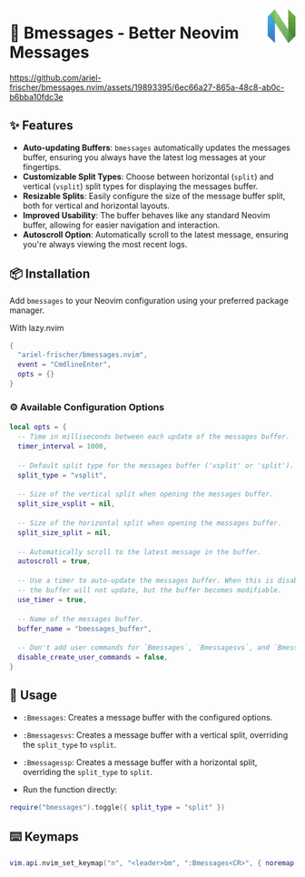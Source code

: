 [<img src="media/nvim.svg" height="60px" align="right" />](https://neovim.io/)

# 💬 Bmessages - Better Neovim Messages

https://github.com/ariel-frischer/bmessages.nvim/assets/19893395/6ec66a27-865a-48c8-ab0c-b6bba10fdc3e


## ✨ Features

- **Auto-updating Buffers**: `bmessages` automatically updates the messages buffer, ensuring you always have the latest log messages at your fingertips.
- **Customizable Split Types**: Choose between horizontal (`split`) and vertical (`vsplit`) split types for displaying the messages buffer.
- **Resizable Splits**: Easily configure the size of the message buffer split, both for vertical and horizontal layouts.
- **Improved Usability**: The buffer behaves like any standard Neovim buffer, allowing for easier navigation and interaction.
- **Autoscroll Option**: Automatically scroll to the latest message, ensuring you're always viewing the most recent logs.

## 📦 Installation

Add `bmessages` to your Neovim configuration using your preferred package manager.

With lazy.nvim
```lua
{
  "ariel-frischer/bmessages.nvim",
  event = "CmdlineEnter",
  opts = {}
}
```

### ⚙️  Available Configuration Options

```lua
local opts = {
  -- Time in milliseconds between each update of the messages buffer.
  timer_interval = 1000,

  -- Default split type for the messages buffer ('vsplit' or 'split').
  split_type = "vsplit",

  -- Size of the vertical split when opening the messages buffer.
  split_size_vsplit = nil,

  -- Size of the horizontal split when opening the messages buffer.
  split_size_split = nil,

  -- Automatically scroll to the latest message in the buffer.
  autoscroll = true,

  -- Use a timer to auto-update the messages buffer. When this is disabled,
  -- the buffer will not update, but the buffer becomes modifiable.
  use_timer = true,

  -- Name of the messages buffer.
  buffer_name = "bmessages_buffer",

  -- Don't add user commands for `Bmessages`, `Bmessagesvs`, and `Bmessagessp`.
  disable_create_user_commands = false,
}
```

## 🚀 Usage

- `:Bmessages`: Creates a message buffer with the configured options.
- `:Bmessagesvs`: Creates a message buffer with a vertical split, overriding the `split_type` to `vsplit`.
- `:Bmessagessp`: Creates a message buffer with a horizontal split, overriding the `split_type` to `split`.

- Run the function directly:
```lua
require("bmessages").toggle({ split_type = "split" })
```

## ⌨️  Keymaps

```lua
vim.api.nvim_set_keymap("n", "<leader>bm", ":Bmessages<CR>", { noremap = true, silent = true })
```
